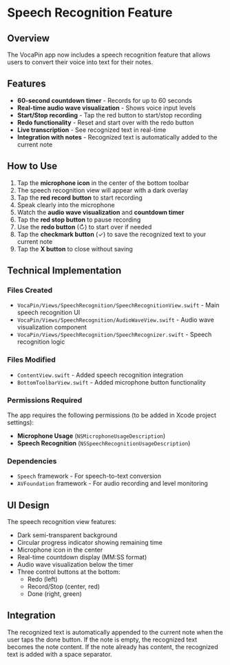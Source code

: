 # Speech Recognition Feature

## Overview
The VocaPin app now includes a speech recognition feature that allows users to convert their voice into text for their notes.

## Features
- **60-second countdown timer** - Records for up to 60 seconds
- **Real-time audio wave visualization** - Shows voice input levels
- **Start/Stop recording** - Tap the red button to start/stop recording
- **Redo functionality** - Reset and start over with the redo button
- **Live transcription** - See recognized text in real-time
- **Integration with notes** - Recognized text is automatically added to the current note

## How to Use
1. Tap the **microphone icon** in the center of the bottom toolbar
2. The speech recognition view will appear with a dark overlay
3. Tap the **red record button** to start recording
4. Speak clearly into the microphone
5. Watch the **audio wave visualization** and **countdown timer**
6. Tap the **red stop button** to pause recording
7. Use the **redo button** (↻) to start over if needed
8. Tap the **checkmark button** (✓) to save the recognized text to your current note
9. Tap the **X button** to close without saving

## Technical Implementation

### Files Created
- `VocaPin/Views/SpeechRecognition/SpeechRecognitionView.swift` - Main speech recognition UI
- `VocaPin/Views/SpeechRecognition/AudioWaveView.swift` - Audio wave visualization component
- `VocaPin/Views/SpeechRecognition/SpeechRecognizer.swift` - Speech recognition logic

### Files Modified
- `ContentView.swift` - Added speech recognition integration
- `BottomToolbarView.swift` - Added microphone button functionality

### Permissions Required
The app requires the following permissions (to be added in Xcode project settings):
- **Microphone Usage** (`NSMicrophoneUsageDescription`)
- **Speech Recognition** (`NSSpeechRecognitionUsageDescription`)

### Dependencies
- `Speech` framework - For speech-to-text conversion
- `AVFoundation` framework - For audio recording and level monitoring

## UI Design
The speech recognition view features:
- Dark semi-transparent background
- Circular progress indicator showing remaining time
- Microphone icon in the center
- Real-time countdown display (MM:SS format)
- Audio wave visualization below the timer
- Three control buttons at the bottom:
  - Redo (left)
  - Record/Stop (center, red)
  - Done (right, green)

## Integration
The recognized text is automatically appended to the current note when the user taps the done button. If the note is empty, the recognized text becomes the note content. If the note already has content, the recognized text is added with a space separator.